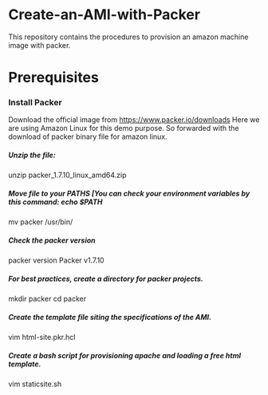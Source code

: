 # Create-an-AMI-with-Packer
This repository contains the procedures to provision an amazon machine image with packer.

# Prerequisites
### Install Packer
Download the official image from https://www.packer.io/downloads 
Here we are using Amazon Linux for this demo purpose. So forwarded with the download of packer binary file for amazon linux.

##### Unzip the file:
unzip packer_1.7.10_linux_amd64.zip

##### Move file to your PATHS [You can check your environment variables by this command: echo $PATH
mv packer /usr/bin/

##### Check the packer version
packer version
Packer v1.7.10

##### For best practices, create a directory for packer projects.
mkdir packer
cd packer

##### Create the template file siting the specifications of the AMI. 
vim html-site.pkr.hcl

##### Create a bash script for provisioning apache and loading a free html template.
vim staticsite.sh



